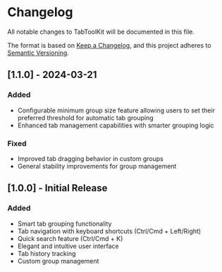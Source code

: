 # Changelog

All notable changes to TabToolKit will be documented in this file.

The format is based on [Keep a Changelog](https://keepachangelog.com/en/1.0.0/),
and this project adheres to [Semantic Versioning](https://semver.org/spec/v2.0.0.html).

## [1.1.0] - 2024-03-21

### Added
- Configurable minimum group size feature allowing users to set their preferred threshold for automatic tab grouping
- Enhanced tab management capabilities with smarter grouping logic

### Fixed
- Improved tab dragging behavior in custom groups
- General stability improvements for group management

## [1.0.0] - Initial Release

### Added
- Smart tab grouping functionality
- Tab navigation with keyboard shortcuts (Ctrl/Cmd + Left/Right)
- Quick search feature (Ctrl/Cmd + K)
- Elegant and intuitive user interface
- Tab history tracking
- Custom group management 